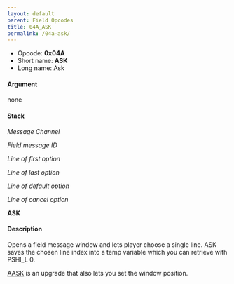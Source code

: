 ```yaml
---
layout: default
parent: Field Opcodes
title: 04A_ASK
permalink: /04a-ask/
---
```


-   Opcode: **0x04A**
-   Short name: **ASK**
-   Long name: Ask

#### Argument

none

#### Stack

  
*Message Channel*

*Field message ID*

*Line of first option*

*Line of last option*

*Line of default option*

*Line of cancel option*

**ASK**

#### Description

Opens a field message window and lets player choose a single line. ASK saves the chosen line index into a temp variable which you can retrieve with PSHI\_L 0.

[AASK](06F_AASK) is an upgrade that also lets you set the window position.
